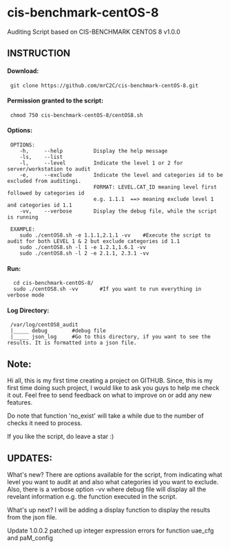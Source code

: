 # cis-benchmark-centOS-8
Auditing Script based on CIS-BENCHMARK CENTOS 8 v1.0.0


## INSTRUCTION
#### Download:

     git clone https://github.com/mrC2C/cis-benchmark-centOS-8.git
     
#### Permission granted to the script:
     chmod 750 cis-benchmark-centOS-8/centOS8.sh
     
#### Options:
     OPTIONS: 
        -h,     --help          Display the help message
        -ls,    --list
        -l,     --level         Indicate the level 1 or 2 for server/workstation to audit
        -e,     --exclude       Indicate the level and categories id to be excluded from auditingi. 
                                FORMAT: LEVEL.CAT_ID meaning level first followed by categories id
                                e.g. 1.1.1  ==> meaning exclude level 1 and categories id 1.1 
        -vv,    --verbose       Display the debug file, while the script is running

     EXAMPLE:
        sudo ./centOS8.sh -e 1.1.1,2.1.1 -vv    #Execute the script to audit for both LEVEL 1 & 2 but exclude categories id 1.1
        sudo ./centOS8.sh -l 1 -e 1.2.1,1.6.1 -vv
        sudo ./centOS8.sh -l 2 -e 2.1.1, 2.3.1 -vv
        
#### Run:
      cd cis-benchmark-centOS-8/
      sudo ./centOS8.sh -vv       #If you want to run everything in verbose mode
      
#### Log Directory:
     /var/log/centOS8_audit
     |_____ debug        #debug file
     |_____ json_log     #Go to this directory, if you want to see the results. It is formatted into a json file. 
      
## Note:
Hi all, this is my first time creating a project on GITHUB. Since, this is my first time doing such project, I would like to ask you guys to help me check it out. Feel free to send feedback on what to improve on or add any new features.
 
Do note that function 'no_exist' will take a while due to the number of checks it need to process. 

If you like the script, do leave a star :)
 
## UPDATES:
What's new?
There are options available for the script, from indicating what level you want to audit at and also what categories id you want to exclude.
Also, there is a verbose option -vv where debug file will display all the revelant information  e.g. the function executed in the script.

What's up next?
I will be adding a display function to display the results from the json file.

Update 1.0.0.2
patched up integer expression errors for function uae_cfg and paM_config
     
 
